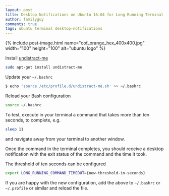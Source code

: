 ```yaml
---
layout: post
title: Desktop Notifications on Ubuntu 16.04 for Long Running Terminal Commands
author: familyguy
comments: true
tags: ubuntu terminal desktop-notifications
---
```


{% include post-image.html name="cof_orange_hex_400x400.jpg" width="100" height="100" 
alt="ubuntu logo" %}

Install [undistract-me](https://github.com/jml/undistract-me)

```bash
sudo apt-get install undistract-me
```
Update your `~/.bashrc`

```bash
$ echo 'source /etc/profile.d/undistract-me.sh' >> ~/.bashrc
```

Reload your Bash configuration

```bash
source ~/.bashrc
```

To test, execute in your terminal a command that takes more than ten seconds,
to complete, e.g.

```bash
sleep 11
```
and navigate away from your terminal to another window.

Once the command in the terminal completes, you should receive a desktop notification with the exit status of the command and the time it took.

The threshold of ten seconds can be configured

```bash
export LONG_RUNNING_COMMAND_TIMEOUT={new-threshold-in-seconds}
```

If you are happy with the new configuration, add the above to `~/.bashrc` or 
`~/.profile` or similar and reload the file.

